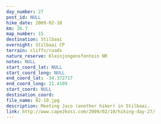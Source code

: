 ```yaml
---
day_number: 27
post_id: NULL
hike_date: 2009-02-10
km: 26.7
map_number: 15
destination: Stilbaai
overnight: Stilbaai CP
terrain: cliffs/roads
nature_reserve: Kleinjongensfontein NR
notes: NULL
start_coord_lat: NULL
start_coord_long: NULL
end_coord_lat: -34.372717
end_coord_long: 21.4109
start_coord: NULL
destination_coord: 
file_name: 02-10.jpg
description: Meeting Jaco (another hiker) in Stilbaai.
link: http://www.cape2kosi.com/2009/02/10/hiking-day-27/
---
```


